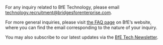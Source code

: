 <p>For any inquiry related to BfE Technology, please email <a href="mailto:technology.recruitment@bridgesforenterprise.com" target="_noblank">technology.recruitment@bridgesforenterprise.com</a>.

For more general inquiries, please visit <a href="https://www.bridgesforenterprise.com/faq/">the FAQ page</a> on BfE’s website, where you can find the email corresponding to the nature of your inquiry.

You may also subscribe to our latest updates via the <a href="https://www.bridgesforenterprise.com/our-insights/newsletter/">BfE Tech Newsletter</a>.</p>
